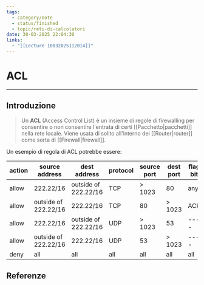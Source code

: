 ```yaml
---
tags:
  - category/note
  - status/finished
  - topic/reti-di-calcolatori
date: 30-03-2025 22:04:30
links:
  - "[[Lecture 10032025112014]]"
---
```

# ACL
---
## Introduzione
> Un **ACL** (Access Control List) è un insieme di regole di firewalling per consentire o non consentire l'entrata di certi [[Pacchetto|pacchetti]] nella rete locale. Viene usata di solito all'interno dei [[Router|router]] come sorta di [[Firewall|firewall]].

Un esempio di regola di ACL potrebbe essere:

| action | source address       | dest address         | protocol | source port | dest port | flag bit |
| ------ | -------------------- | -------------------- | -------- | ----------- | --------- | -------- |
| allow  | 222.22/16            | outside of 222.22/16 | TCP      | > 1023      | 80        | any      |
| allow  | outside of 222.22/16 | 222.22/16            | TCP      | 80          | > 1023    | ACK      |
| allow  | 222.22/16            | outside of 222.22/16 | UDP      | > 1023      | 53        | ----     |
| allow  | outside of 222.22/16 | 222.22/16            | UDP      | 53          | > 1023    | ----     |
| deny   | all                  | all                  | all      | all         | all       | all      |

## Referenze